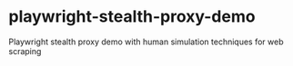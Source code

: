 # playwright-stealth-proxy-demo
Playwright stealth proxy demo with human simulation techniques for web scraping
